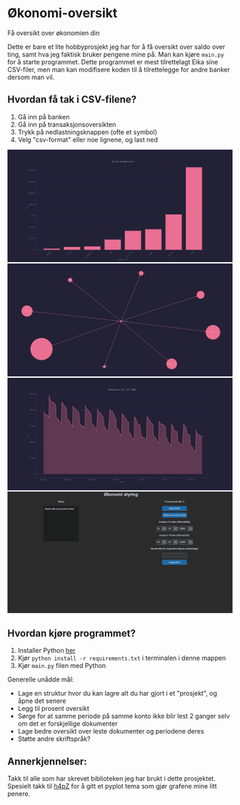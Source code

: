 # Økonomi-oversikt
Få oversikt over økonomien din

Dette er bare et lite hobbyprosjekt jeg har for å få oversikt over saldo over ting, samt hva jeg faktisk bruker pengene mine på. Man kan kjøre `main.py` for å starte programmet. Dette programmet er mest tilrettelagt Eika sine CSV-filer, men man kan modifisere koden til å tilrettelegge for andre banker dersom man vil. 

## Hvordan få tak i CSV-filene? 
1. Gå inn på banken
2. Gå inn på transaksjonsoversikten
3. Trykk på nedlastningsknappen (ofte et symbol)
4. Velg "csv-format" eller noe lignene, og last ned

![Stople graf](images/bar.png)
![Nettverks graf](images/netverk.png)
![Saldo graf](images/saldo.png)
![Brukergrensesnitt](images/UI.png)

## Hvordan kjøre programmet? 
1. Installer Python [her](https://www.python.org/)
2. Kjør `python install -r requirements.txt` i terminalen i denne mappen
3. Kjør `main.py` filen med Python

Generelle unådde mål: 
- Lage en struktur hvor du kan lagre alt du har gjort i et "prosjekt", og åpne det senere
- Legg til prosent oversikt
- Sørge for at samme periode på samme konto ikke blir lest 2 ganger selv om det er forskjellige dokumenter
- Lage bedre oversikt over leste dokumenter og periodene deres
- Støtte andre skriftspråk?

## Annerkjennelser:
Takk til alle som har skrevet biblioteken jeg har brukt i dette prosjektet. Spesielt takk til [h4pZ](https://github.com/h4pZ/rose-pine-matplotlib) for å gitt et pyplot tema som gjør grafene mine litt penere.